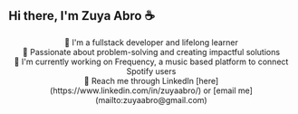 ## Hi there, I'm Zuya Abro ☕️
<p align="center">
🌸 I'm a fullstack developer and lifelong learner <br>
🧠 Passionate about problem-solving and creating impactful solutions <br>
🎵 I'm currently working on Frequency, a music based platform to connect Spotify users <br>
🐝 Reach me through LinkedIn [here](https://www.linkedin.com/in/zuyaabro/) or [email me](mailto:zuyaabro@gmail.com)
</p>
<!--
**zuyaabro/zuyaabro** is a ✨ _special_ ✨ repository because its `README.md` (this file) appears on your GitHub profile.

Here are some ideas to get you started:

- 🔭 I’m currently working on ...
- 🌱 I’m currently learning ...
- 👯 I’m looking to collaborate on ...
- 🤔 I’m looking for help with ...
- 💬 Ask me about ...
- 📫 How to reach me: ...
- 😄 Pronouns: ...
- ⚡ Fun fact: ...
-->
